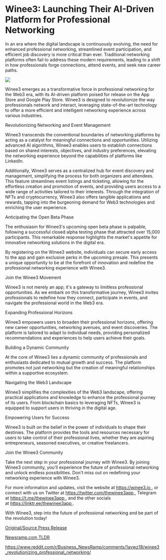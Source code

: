 # Winee3: Launching Their AI-Driven Platform for Professional Networking

In an era where the digital landscape is continuously evolving, the need for enhanced professional networking, streamlined event participation, and efficient job discovery is more critical than ever. Traditional networking platforms often fail to address these modern requirements, leading to a shift in how professionals forge connections, attend events, and seek new career paths.

![](https://api.blockchainwire.io/uploads/Proleoio/editor_image/5164238c-cda2-4d0b-a9d7-f5b5839f8f09.png)

Winee3 emerges as a transformative force in professional networking for the Web3 era, with its AI-driven platform poised for release on the App Store and Google Play Store. Winee3 is designed to revolutionize the way professionals network and interact, leveraging state-of-the-art technology to offer a more efficient and intelligent networking experience across various industries.

Revolutionizing Networking and Event Management

Winee3 transcends the conventional boundaries of networking platforms by acting as a catalyst for meaningful connections and opportunities. Utilizing advanced AI algorithms, Winee3 enables users to establish connections based on shared interests, objectives, and industry preferences, elevating the networking experience beyond the capabilities of platforms like LinkedIn.

Additionally, Winee3 serves as a centralized hub for event discovery and management, simplifying the process for both organizers and attendees. This feature streamlines event listings and ticketing, allowing for the effortless creation and promotion of events, and providing users access to a wide range of activities tailored to their interests. Through the integration of NFTs and cryptocurrency, Winee3 also offers tangible applications and rewards, tapping into the burgeoning demand for Web3 technologies and enriching the user experience.

Anticipating the Open Beta Phase

The enthusiasm for Winee3's upcoming open beta phase is palpable, following a successful closed alpha testing phase that attracted over 15,000 participants. This remarkable response highlights the market's appetite for innovative networking solutions in the digital era.

By registering on the Winee3 website, individuals can secure early access to the app and gain exclusive perks in the upcoming presale. This presents a unique opportunity to be at the forefront of innovation and redefine the professional networking experience with Winee3.

Join the Winee3 Movement

Winee3 is not merely an app; it's a gateway to limitless professional opportunities. As we embark on this transformative journey, Winee3 invites professionals to redefine how they connect, participate in events, and navigate the professional world in the Web3 era.

Expanding Professional Horizons

Winee3 empowers users to broaden their professional horizons, offering new career opportunities, networking avenues, and event discoveries. The platform is tailored to adapt to individual needs, providing personalized recommendations and experiences to help users achieve their goals.

Building a Dynamic Community

At the core of Winee3 lies a dynamic community of professionals and enthusiasts dedicated to mutual growth and success. The platform promotes not just networking but the creation of meaningful relationships within a supportive ecosystem.

Navigating the Web3 Landscape

Winee3 simplifies the complexities of the Web3 landscape, offering practical applications and knowledge to enhance the professional journey of its users. From blockchain basics to leveraging NFTs, Winee3 is equipped to support users in thriving in the digital age.

Empowering Users for Success

Winee3 is built on the belief in the power of individuals to shape their destinies. The platform provides the tools and resources necessary for users to take control of their professional lives, whether they are aspiring entrepreneurs, seasoned executives, or creative freelancers.

Join the Winee3 Community

Take the next step in your professional journey with Winee3. By joining Winee3 community, you'll experience the future of professional networking and unlock endless possibilities. Don't miss out on redefining your networking experience with Winee3.

For more information and updates, visit the website at https://winee3.io , or connect with us on Twitter at https://twitter.com/thewinee3app , Telegram at https://t.me/thewinee3app , and the other socials at https://linktr.ee/thewinee3app .

With Winee3, step into the future of professional networking and be part of the revolution today! 

[Original/Source Press Release](https://blockchainwire.io/press-release/winee3-launching-their-ai-driven-platform-for-professional-networking)
                    

[Newsramp.com TLDR](None) 

https://www.reddit.com/r/Business_NewsRamp/comments/1avwz18/winee3_revolutionizing_professional_networking/